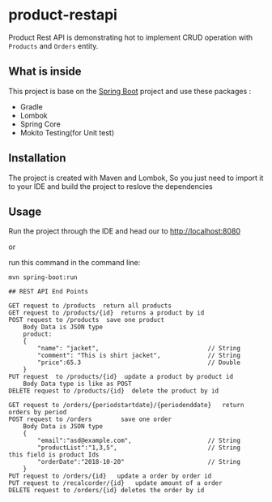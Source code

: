 # product-restapi

Product Rest API is demonstrating hot to implement CRUD operation with `Products` and `Orders` entity.

## What is inside

This project is base on the [Spring Boot](http://projects.spring.io/spring-boot) project and use these packages  :

- Gradle
- Lombok
- Spring Core
- Mokito Testing(for Unit test)

## Installation 
The project is created with Maven and Lombok, So you just need to import it to your IDE and build the project to reslove the dependencies


## Usage
Run the project through the IDE and head our to [http://localhost:8080](http://localhost:8080)

or 

run this command in the command line:
````
mvn spring-boot:run

## REST API End Points

GET request to /products  return all products
GET request to /products/{id}  returns a product by id
POST request to /products  save one product  
    Body Data is JSON type
    product: 
    {
        "name": "jacket",                              // String
        "comment": "This is shirt jacket",             // String   
        "price":65.3                                   // Double
    }
PUT request  to /products/{id}  update a product by product id
    Body Data type is like as POST 
DELETE request to /products/{id}  delete the product by id

GET request to /orders/{periodstartdate}/{periodenddate}   return orders by period
POST request to /orders        save one order                      
    Body Data is JSON type
    {
        "email":"asd@example.com",                     // String
        "productList":"1,3,5",                         // String     this field is product Ids
        "orderDate":"2018-10-20"                       // String
    }
PUT request to /orders/{id}   update a order by order id
PUT request to /recalcorder/{id}   update amount of a order
DELETE request to /orders/{id} deletes the order by id






